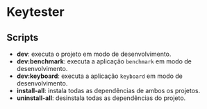 # Keytester

## Scripts

* **dev**: executa o projeto em modo de desenvolvimento.
* **dev:benchmark**: executa a aplicação `benchmark` em modo de desenvolvimento.
* **dev:keyboard**: executa a aplicação `keyboard` em modo de desenvolvimento.
* **install-all**: instala todas as dependências de ambos os projetos.
* **uninstall-all**: desinstala todas as dependências do projeto.
